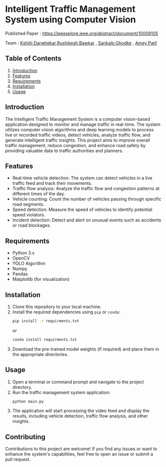 # Intelligent Traffic Management System using Computer Vision

Published Paper : https://ieeexplore.ieee.org/abstract/document/10009105 

Team : [Kshitij Darwhekar](https://www.linkedin.com/in/kshitij-darwhekar-b15a33191/),[Rushikesh Bawkar](https://www.linkedin.com/in/rushikesh-bawkar-874a931ba/) , [Sankalp Ghodke](https://www.linkedin.com/in/sankalpghodke/) , [Amey Patil](https://www.linkedin.com/in/amey-patil-7200b4213/)

## Table of Contents
1. [Introduction](#introduction)
2. [Features](#features)
3. [Requirements](#requirements)
4. [Installation](#installation)
5. [Usage](#usage)


## Introduction
The Intelligent Traffic Management System is a computer vision-based application designed to monitor and manage traffic in real-time. The system utilizes computer vision algorithms and deep learning models to process live or recorded traffic videos, detect vehicles, analyze traffic flow, and generate intelligent traffic insights. This project aims to improve overall traffic management, reduce congestion, and enhance road safety by providing valuable data to traffic authorities and planners.

## Features
- Real-time vehicle detection: The system can detect vehicles in a live traffic feed and track their movements.
- Traffic flow analysis: Analyze the traffic flow and congestion patterns at different times of the day.
- Vehicle counting: Count the number of vehicles passing through specific road segments.
- Speed detection: Measure the speed of vehicles to identify potential speed violators.
- Incident detection: Detect and alert on unusual events such as accidents or road blockages.


## Requirements
- Python 3.x
- OpenCV
- YOLO Algorithm
- Numpy
- Pandas
- Matplotlib (for visualization)

## Installation
1. Clone this repository to your local machine.
2. Install the required dependencies using `pip` or `conda`:
   ```bash
   pip install -r requirments.txt
   ```
   or
   ```bash
   conda install requirments.txt
   ```
3. Download the pre-trained model weights (if required) and place them in the appropriate directories.

## Usage
1. Open a terminal or command prompt and navigate to the project directory.
2. Run the traffic management system application:
   ```bash
   python main.py
   ```
3. The application will start processing the video feed and display the results, including vehicle detection, traffic flow analysis, and other insights.


## Contributing
Contributions to this project are welcome! If you find any issues or want to enhance the system's capabilities, feel free to open an issue or submit a pull request.

